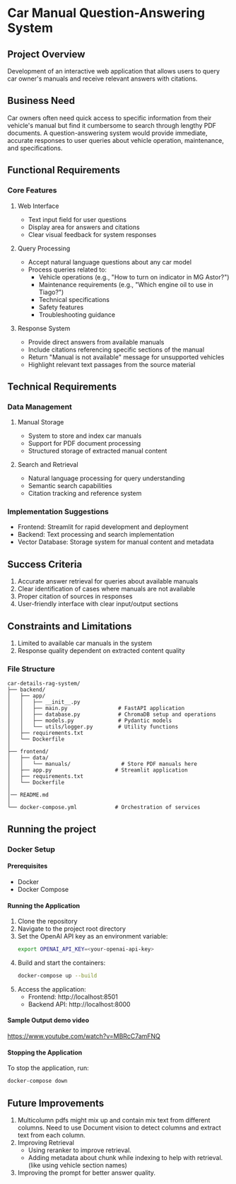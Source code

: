 # Car Manual Question-Answering System

## Project Overview
Development of an interactive web application that allows users to query car owner's manuals and receive relevant answers with citations.

## Business Need
Car owners often need quick access to specific information from their vehicle's manual but find it cumbersome to search through lengthy PDF documents. A question-answering system would provide immediate, accurate responses to user queries about vehicle operation, maintenance, and specifications.

## Functional Requirements

### Core Features
1. Web Interface
   - Text input field for user questions
   - Display area for answers and citations
   - Clear visual feedback for system responses

2. Query Processing
   - Accept natural language questions about any car model
   - Process queries related to:
     - Vehicle operations (e.g., "How to turn on indicator in MG Astor?")
     - Maintenance requirements (e.g., "Which engine oil to use in Tiago?")
     - Technical specifications
     - Safety features
     - Troubleshooting guidance

3. Response System
   - Provide direct answers from available manuals
   - Include citations referencing specific sections of the manual
   - Return "Manual is not available" message for unsupported vehicles
   - Highlight relevant text passages from the source material

## Technical Requirements

### Data Management
1. Manual Storage
   - System to store and index car manuals
   - Support for PDF document processing
   - Structured storage of extracted manual content

2. Search and Retrieval
   - Natural language processing for query understanding
   - Semantic search capabilities
   - Citation tracking and reference system

### Implementation Suggestions
- Frontend: Streamlit for rapid development and deployment
- Backend: Text processing and search implementation
- Vector Database: Storage system for manual content and metadata

## Success Criteria
1. Accurate answer retrieval for queries about available manuals
2. Clear identification of cases where manuals are not available
3. Proper citation of sources in responses
4. User-friendly interface with clear input/output sections

## Constraints and Limitations
1. Limited to available car manuals in the system
2. Response quality dependent on extracted content quality


### File Structure
```
car-details-rag-system/
├── backend/
│   ├── app/
│   │   ├── __init__.py
│   │   ├── main.py                # FastAPI application
│   │   ├── database.py            # ChromaDB setup and operations
│   │   ├── models.py              # Pydantic models
│   │   └── utils/logger.py        # Utility functions
│   ├── requirements.txt
│   └── Dockerfile
│
├── frontend/
│   ├── data/
│   │   └── manuals/                # Store PDF manuals here
│   ├── app.py                    # Streamlit application
│   ├── requirements.txt
│   └── Dockerfile
│
│── README.md
│
└── docker-compose.yml            # Orchestration of services
```

## Running the project

### Docker Setup

#### Prerequisites
- Docker
- Docker Compose

#### Running the Application

1. Clone the repository
2. Navigate to the project root directory
3. Set the OpenAI API key as an environment variable:
   ```bash
   export OPENAI_API_KEY=<your-openai-api-key>
   ```
4. Build and start the containers:
   ```bash
   docker-compose up --build
   ```
5. Access the application:
   - Frontend: http://localhost:8501
   - Backend API: http://localhost:8000

#### Sample Output demo video
https://www.youtube.com/watch?v=MBRcC7amFNQ

#### Stopping the Application

To stop the application, run:
```bash
docker-compose down
```


## Future Improvements
1. Multicolumn pdfs might mix up and contain mix text from different columns. Need to use Document vision to detect columns and extract text from each column.
2. Improving Retrieval
   - Using reranker to improve retrieval.
   - Adding metadata about chunk while indexing to help with retrieval. (like using vehicle section names)
3. Improving the prompt for better answer quality.




